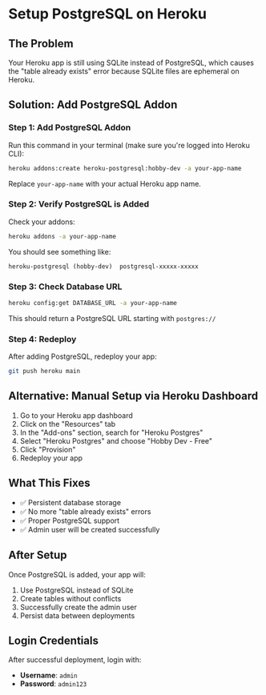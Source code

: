# Setup PostgreSQL on Heroku

## The Problem
Your Heroku app is still using SQLite instead of PostgreSQL, which causes the "table already exists" error because SQLite files are ephemeral on Heroku.

## Solution: Add PostgreSQL Addon

### Step 1: Add PostgreSQL Addon
Run this command in your terminal (make sure you're logged into Heroku CLI):

```bash
heroku addons:create heroku-postgresql:hobby-dev -a your-app-name
```

Replace `your-app-name` with your actual Heroku app name.

### Step 2: Verify PostgreSQL is Added
Check your addons:
```bash
heroku addons -a your-app-name
```

You should see something like:
```
heroku-postgresql (hobby-dev)  postgresql-xxxxx-xxxxx
```

### Step 3: Check Database URL
```bash
heroku config:get DATABASE_URL -a your-app-name
```

This should return a PostgreSQL URL starting with `postgres://`

### Step 4: Redeploy
After adding PostgreSQL, redeploy your app:
```bash
git push heroku main
```

## Alternative: Manual Setup via Heroku Dashboard

1. Go to your Heroku app dashboard
2. Click on the "Resources" tab
3. In the "Add-ons" section, search for "Heroku Postgres"
4. Select "Heroku Postgres" and choose "Hobby Dev - Free"
5. Click "Provision"
6. Redeploy your app

## What This Fixes

- ✅ Persistent database storage
- ✅ No more "table already exists" errors
- ✅ Proper PostgreSQL support
- ✅ Admin user will be created successfully

## After Setup

Once PostgreSQL is added, your app will:
1. Use PostgreSQL instead of SQLite
2. Create tables without conflicts
3. Successfully create the admin user
4. Persist data between deployments

## Login Credentials

After successful deployment, login with:
- **Username**: `admin`
- **Password**: `admin123`
